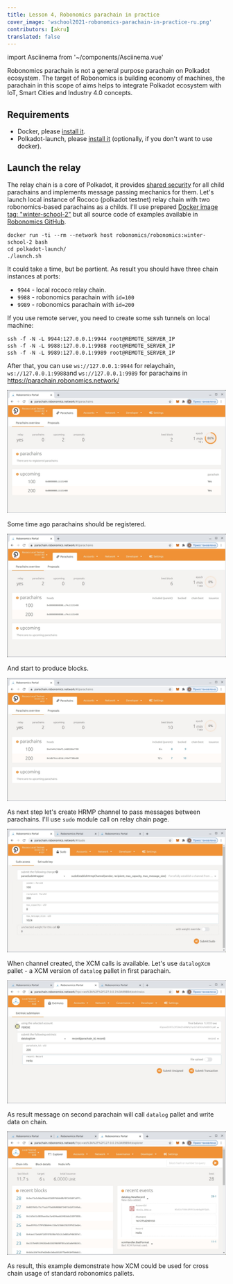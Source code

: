 ```yaml
---
title: Lesson 4, Robonomics parachain in practice
cover_image: 'wschool2021-robonomics-parachain-in-practice-ru.png' 
contributors: [akru]
translated: false
---
```

import Asciinema from '~/components/Asciinema.vue'

Robonomics parachain is not a general purpose parachain on Polkadot ecosystem. The target of Robonomics
is building economy of machines, the parachain in this scope of aims helps to integrate Polkadot ecosystem
with IoT, Smart Cities and Industry 4.0 concepts.

## Requirements

* Docker, please [install it](https://docs.docker.com/engine/install/).
* Polkadot-launch, please [install it](https://github.com/paritytech/polkadot-launch#install) (optionally, if you don't want to use docker).

## Launch the relay

The relay chain is a core of Polkadot, it provides [shared security](https://wiki.polkadot.network/docs/en/learn-security)
for all child parachains and implements message passing mechanics for them. Let's launch local instance of Rococo (polkadot testnet)
relay chain with two robonomics-based parachains as a childs. I'll use prepared [Docker image tag: "winter-school-2"](https://hub.docker.com/layers/robonomics/robonomics/winter-school-2/images/sha256-92f4795262f3ded3e6a153999d2777c4009106a7d37fd29969ebf1c3a262dc85?context=explore) but all source code of examples
available in [Robonomics GitHub](https://github.com/airalab/robonomics/tree/master/scripts/polkadot-launch).
```
docker run -ti --rm --network host robonomics/robonomics:winter-school-2 bash
cd polkadot-launch/
./launch.sh
```

<Asciinema vid="419Jrg22ziFfMFPZlh2WtiLvg"/>

It could take a time, but be partient. As result you should have three chain instances at ports:

* `9944` - local rococo relay chain.
* `9988` - robonomics parachain with `id=100`
* `9989` - robonomics parachain with `id=200`

If you use remote server, you need to create some ssh tunnels on local machine:
```
ssh -f -N -L 9944:127.0.0.1:9944 root@REMOTE_SERVER_IP
ssh -f -N -L 9988:127.0.0.1:9988 root@REMOTE_SERVER_IP
ssh -f -N -L 9989:127.0.0.1:9989 root@REMOTE_SERVER_IP
```
After that, you can use `ws://127.0.0.1:9944` for relaychain, `ws://127.0.0.1:9988`and `ws://127.0.0.1:9989` for parachains in https://parachain.robonomics.network/

![relay](../images/ws_lesson4/upcoming.jpg)

Some time ago parachains should be registered.

![relay2](../images/ws_lesson4/parachains.jpg)

And start to produce blocks.

![relay3](../images/ws_lesson4/parachains2.jpg)

As next step let's create HRMP channel to pass messages between parachains. I'll use `sudo` module call on relay chain page.

![hrmp](../images/ws_lesson4/hrmp.jpg)

When channel created, the XCM calls is available. Let's use `datalogXcm` pallet - a XCM version of `datalog` pallet in first parachain.

![datalogXcmSend](../images/ws_lesson4/datalogXcmSend.jpg)

As result message on second parachain will call `datalog` pallet and write data on chain.

![datalogXcmRecv](../images/ws_lesson4/datalogXcmRecv.jpg)

As result, this example demonstrate how XCM could be used for cross chain usage of standard robonomics pallets.
